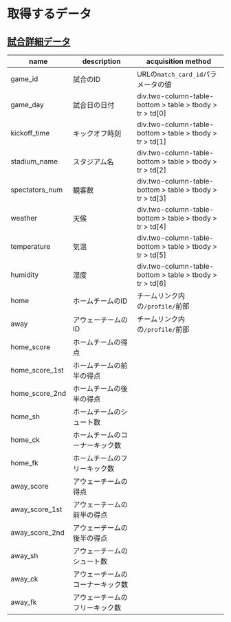 # 取得するデータ
## [試合詳細データ](https://data.j-league.or.jp/SFMS02)
| name | description | acquisition method |
|------|-------------|--------------------|
| game_id | 試合のID | URLの`match_card_id`パラメータの値 |
| game_day | 試合日の日付 | div.two-column-table-bottom > table > tbody > tr > td[0] |
| kickoff_time | キックオフ時刻 | div.two-column-table-bottom > table > tbody > tr > td[1] |
| stadium_name | スタジアム名 | div.two-column-table-bottom > table > tbody > tr > td[2] |
| spectators_num | 観客数 | div.two-column-table-bottom > table > tbody > tr > td[3] |
| weather | 天候 | div.two-column-table-bottom > table > tbody > tr > td[4] |
| temperature | 気温 | div.two-column-table-bottom > table > tbody > tr > td[5] |
| humidity | 湿度 | div.two-column-table-bottom > table > tbody > tr > td[6] |
| home | ホームチームのID | チームリンク内の`/profile/`前部 |
| away | アウェーチームのID | チームリンク内の`/profile/`前部 |
| home_score | ホームチームの得点 |  |
| home_score_1st | ホームチームの前半の得点 |  |
| home_score_2nd | ホームチームの後半の得点 |  |
| home_sh | ホームチームのシュート数 |  |
| home_ck | ホームチームのコーナーキック数 |  |
| home_fk | ホームチームのフリーキック数 |  |
| away_score | アウェーチームの得点 |  |
| away_score_1st | アウェーチームの前半の得点 |  |
| away_score_2nd | アウェーチームの後半の得点 |  |
| away_sh | アウェーチームのシュート数 |  |
| away_ck | アウェーチームのコーナーキック数 |  |
| away_fk | アウェーチームのフリーキック数 |  |

